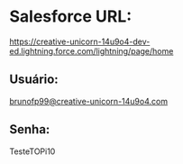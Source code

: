 # Salesforce URL:

https://creative-unicorn-14u9o4-dev-ed.lightning.force.com/lightning/page/home

## Usuário:

brunofp99@creative-unicorn-14u9o4.com

## Senha:

TesteTOPi10

